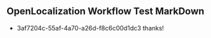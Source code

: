 ## OpenLocalization Workflow Test MarkDown
* 3af7204c-55af-4a70-a26d-f8c6c00d1dc3 thanks!

<!--HONumber=Jul16_HO4-->


